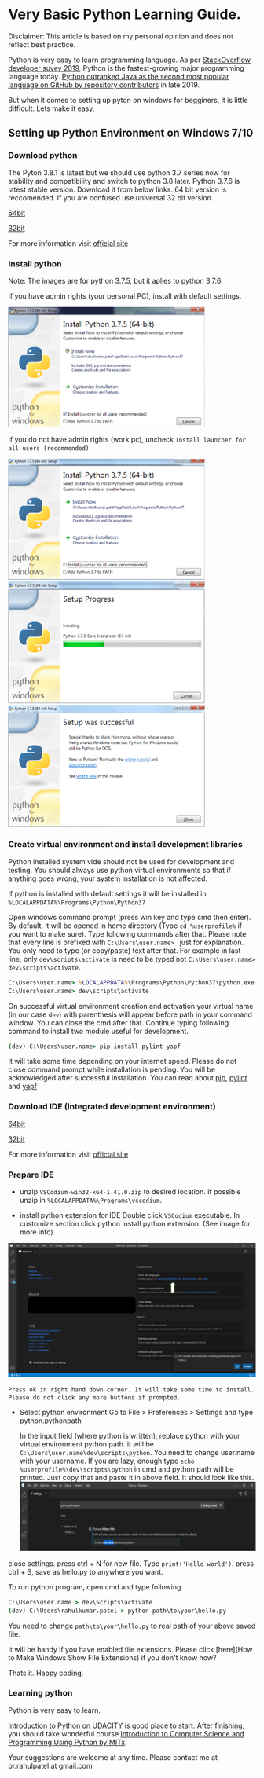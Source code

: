# Very Basic Python Learning Guide.
Disclaimer: This article is based on my personal opinion and does not reflect best practice.

Python is very easy to learn programming language. As per [StackOverflow developer suvey 2019](https://insights.stackoverflow.com/survey/2019), Python is the fastest-growing major programming language today. [Python outranked Java as the second most popular language on GitHub by repository contributors](https://octoverse.github.com/) in late 2019.

But when it comes to setting up pyton on windows for begginers, it is little difficult. Lets make it easy.

## Setting up Python Environment on Windows 7/10

### Download python
The Pyton 3.8.1 is latest but we should use python 3.7 series now for stability and compatibility and switch to python 3.8 later. Python 3.7.6 is latest stable version. Download it from below links. 64 bit version is reccomended. If you are confused use universal 32 bit version.

[64bit](https://www.python.org/ftp/python/3.7.6/python-3.7.6-amd64.exe)

[32bit](https://www.python.org/ftp/python/3.7.6/python-3.7.6.exe)

For more information visit [official site](https://www.python.org/downloads)

### Install python
Note: The images are for python 3.7.5, but it aplies to python 3.7.6.

If you have admin rights (your personal PC), install with default settings.

<img src="src/img/py_default-min.png" width="400">

If you do not have admin rights (work pc), uncheck `Install launcher for all users (recommended)`

<img src="src/img/py_noadmin-min.png" width="400">

<img src="src/img/py_installing-min.png" width="400">
<img src="src/img/py_installed-min.png" width="400">


### Create virtual environment and install development libraries
Python installed system vide should not be used for development and testing. You should always use python virtual environments so that if anything goes wrong, your system installation is not affected.

If python is installed with default settings it will be installed in `%LOCALAPPDATA%\Programs\Python\Python37`

Open windows command prompt (press win key and type cmd then enter).
By default, it will be opened in home directory (Type `cd %userprofile%` if you want to make sure). Type following commands after that. Please note that every line is prefixed with `C:\Users\user.name> ` just for explanation. You only need to type (or copy/paste) text after that. For example in last line, only `dev\scripts\activate` is need to be typed not `C:\Users\user.name> dev\scripts\activate`.

```cmd
C:\Users\user.name> %LOCALAPPDATA%\Programs\Python\Python37\python.exe -venv dev
C:\Users\user.name> dev\scripts\activate
```

On successful virtual environment creation and activation your virtual name (in our case `dev`) with parenthesis will appear before path in your command window. You can close the cmd after that. Continue typing following command to install two module useful for development.

```cmd
(dev) C:\Users\user.name> pip install pylint yapf
```

It will take some time depending on your internet speed. Please do not close command prompt while installation is pending. You will be acknowledged after successful installation. You can read about [pip](https://docs.python.org/3.7/installing/index.html), [pylint](https://github.com/PyCQA/pylint) and [yapf](https://github.com/google/yapf)


### Download IDE (Integrated development environment)
[64bit](https://github.com/VSCodium/vscodium/releases/download/1.41.0/VSCodium-win32-x64-1.41.0.zip)

[32bit](https://github.com/VSCodium/vscodium/releases/download/1.41.0/VSCodium-win32-ia32-1.41.0.zip)

For more information visit [official site](https://vscodium.com/)


### Prepare IDE
- unzip `VSCodium-win32-x64-1.41.0.zip` to desired location. if possible unzip in `%LOCALAPPDATA%\Programs\vscodium`.

- install python extension for IDE
Double click `VSCodium` executable. In customize section click python install python extension. (See image for more info)
<img src="src/img/vscodium_python-min.png">

    Press ok in right hand down corner. It will take some time to install. Please do not click any more buttons if prompted.

- Select python environment
    Go to File > Preferences > Settings and type python.pythonpath

    In the input field (where python is written), replace python with your virtual environment python path. it will be `C:\Users\user.name\dev\scripts\python`. You need to change user.name with your username. If you are lazy, enough type `echo %userprofile%\dev\scripts\python` in cmd and python path will be printed. Just copy that and paste it in above field. It should look like this.
    <img src="src/img/vscodium_settings_pythonpath-min.png">

close settings. press ctrl + N for new file. Type `print('Hello world')`. press ctrl + S, save as hello.py to anywhere you want.

To run python program, open cmd and type following.

```cmd
C:\Users\user.name > dev\Scripts\activate
(dev) C:\Users\rahulkumar.patel > python path\to\your\hello.py
```

You need to change `path\to\your\hello.py` to real path of your above saved file.

It will be handy if you have enabled file extensions. Please click [here](How to Make Windows Show File Extensions) if you don't know how?

Thats it. Happy coding.

### Learning python

Python is very easy to learn.

[Introduction to Python on UDACITY](https://www.udacity.com/course/introduction-to-python--ud1110) is good place to start. After finishing, you should take wonderful course [Introduction to Computer Science and Programming Using Python by MITx](https://www.edx.org/course/introduction-to-computer-science-and-programming-7).

Your suggestions are welcome at any time. Please contact me at pr.rahulpatel at gmail.com
